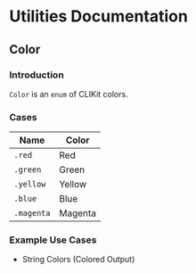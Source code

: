 # Utilities Documentation

## Color

### Introduction

``Color`` is an ``enum`` of CLIKit colors.

### Cases

Name | Color
-- | --
``.red`` | Red
``.green`` | Green
``.yellow`` | Yellow
``.blue`` | Blue
``.magenta``| Magenta

### Example Use Cases

- String Colors (Colored Output)

